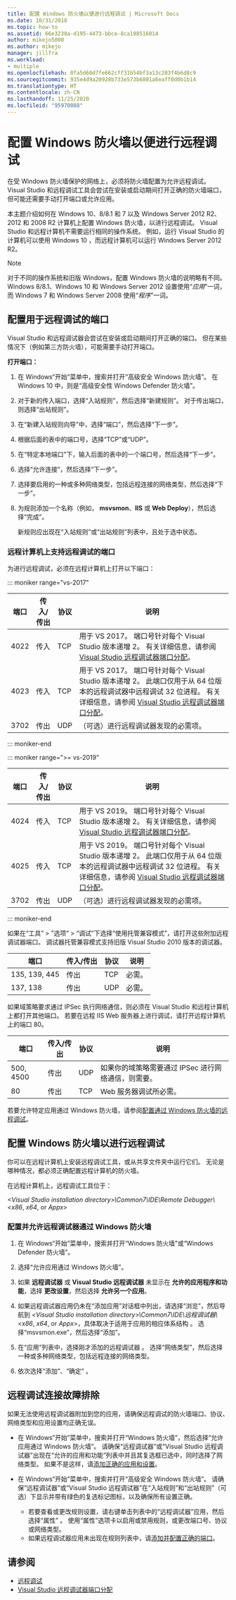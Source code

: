 ```yaml
---
title: 配置 Windows 防火墙以便进行远程调试 | Microsoft Docs
ms.date: 10/31/2018
ms.topic: how-to
ms.assetid: 66e3230a-d195-4473-bbce-8ca198516014
author: mikejo5000
ms.author: mikejo
manager: jillfra
ms.workload:
- multiple
ms.openlocfilehash: 0fa5d60d7fe662cff31b54bf3a13c203f4b6d8c9
ms.sourcegitcommit: 935e4d9a20928b733e573b6801a6eaff0d0b1b14
ms.translationtype: HT
ms.contentlocale: zh-CN
ms.lasthandoff: 11/25/2020
ms.locfileid: "95970088"
---
```

# <a name="configure-windows-firewall-for-remote-debugging"></a>配置 Windows 防火墙以便进行远程调试

在受 Windows 防火墙保护的网络上，必须将防火墙配置为允许远程调试。 Visual Studio 和远程调试工具会尝试在安装或启动期间打开正确的防火墙端口，但可能还需要手动打开端口或允许应用。

本主题介绍如何在 Windows 10、8/8.1 和 7 以及 Windows Server 2012 R2、2012 和 2008 R2 计算机上配置 Windows 防火墙，以进行远程调试。 Visual Studio 和远程计算机不需要运行相同的操作系统。 例如，运行 Visual Studio 的计算机可以使用 Windows 10 ，而远程计算机可以运行 Windows Server 2012 R2。

>[!NOTE]
>对于不同的操作系统和旧版 Windows，配置 Windows 防火墙的说明略有不同。 Windows 8/8.1、Windows 10 和 Windows Server 2012 设置使用“*应用*”一词，而 Windows 7 和 Windows Server 2008 使用“*程序*”一词。

## <a name="configure-ports-for-remote-debugging"></a>配置用于远程调试的端口

Visual Studio 和远程调试器会尝试在安装或启动期间打开正确的端口。 但在某些情况下（例如第三方防火墙），可能需要手动打开端口。

**打开端口：**

1. 在 Windows“开始”菜单中，搜索并打开“高级安全 Windows 防火墙”。 在 Windows 10 中，则是“高级安全性 Windows Defender 防火墙”。

1. 对于新的传入端口，选择“入站规则”，然后选择“新建规则”。  对于传出端口，则选择“出站规则”。

1. 在“新建入站规则向导”中，选择“端口”，然后选择“下一步”。  

1. 根据后面的表中的端口号，选择“TCP”或“UDP”。 

1. 在“特定本地端口”下，输入后面的表中的一个端口号，然后选择“下一步”。 

1. 选择“允许连接”，然后选择“下一步”。 

1. 选择要启用的一种或多种网络类型，包括远程连接的网络类型，然后选择“下一步”。

1. 为规则添加一个名称（例如， **msvsmon**、**IIS** 或 **Web Deploy**），然后选择“完成”。

   新规则应出现在“入站规则”或“出站规则”列表中，且处于选中状态。 

### <a name="ports-on-the-remote-computer-that-enable-remote-debugging"></a>远程计算机上支持远程调试的端口

为进行远程调试，必须在远程计算机上打开以下端口：

::: moniker range="vs-2017"

|**端口**|**传入/传出**|**协议**|**说明**|
|-|-|-|-|
|4022|传入|TCP|用于 VS 2017。 端口号针对每个 Visual Studio 版本递增 2。 有关详细信息，请参阅 [Visual Studio 远程调试器端口分配](../debugger/remote-debugger-port-assignments.md)。|
|4023|传入|TCP|用于 VS 2017。 端口号针对每个 Visual Studio 版本递增 2。 此端口仅用于从 64 位版本的远程调试器中远程调试 32 位进程。 有关详细信息，请参阅 [Visual Studio 远程调试器端口分配](../debugger/remote-debugger-port-assignments.md)。|
|3702|传出|UDP|（可选）进行远程调试器发现的必需项。|

::: moniker-end

::: moniker range=">= vs-2019"

|**端口**|**传入/传出**|**协议**|**说明**|
|-|-|-|-|
|4024|传入|TCP|用于 VS 2019。 端口号针对每个 Visual Studio 版本递增 2。 有关详细信息，请参阅 [Visual Studio 远程调试器端口分配](../debugger/remote-debugger-port-assignments.md)。|
|4025|传入|TCP|用于 VS 2019。 端口号针对每个 Visual Studio 版本递增 2。 此端口仅用于从 64 位版本的远程调试器中远程调试 32 位进程。 有关详细信息，请参阅 [Visual Studio 远程调试器端口分配](../debugger/remote-debugger-port-assignments.md)。|
|3702|传出|UDP|（可选）进行远程调试器发现的必需项。|

::: moniker-end

如果在“工具” > ”选项” > “调试”下选择“使用托管兼容模式”，请打开这些附加远程调试器端口。    调试器托管兼容模式支持旧版 Visual Studio 2010 版本的调试器。

|**端口**|**传入/传出**|**协议**|**说明**|
|-|-|-|-|
|135, 139, 445|传出|TCP|必需。|
|137, 138|传出|UDP|必需。|

如果域策略要求通过 IPSec 执行网络通信，则必须在 Visual Studio 和远程计算机上都打开其他端口。 若要在远程 IIS Web 服务器上进行调试，请打开远程计算机上的端口 80。

|**端口**|**传入/传出**|**协议**|**说明**|
|-|-|-|-|
|500, 4500|传出|UDP|如果你的域策略需要通过 IPSec 进行网络通信，则需要。|
|80|传出|TCP|Web 服务器调试所必需。|

若要允许特定应用通过 Windows 防火墙，请参阅[配置通过 Windows 防火墙的远程调试](#configure-remote-debugging-through-windows-firewall)。

## <a name="configure-remote-debugging-through-windows-firewall"></a>配置 Windows 防火墙以进行远程调试

你可以在远程计算机上安装远程调试工具，或从共享文件夹中运行它们。 无论是哪种情况，都必须正确配置远程计算机的防火墙。

在远程计算机上，远程调试工具位于：

*\<Visual Studio installation directory\>\\Common7\\IDE\\Remote Debugger\\\<x86*, *x64*, or *Appx*\>

### <a name="allow-and-configure-the-remote-debugger-through-windows-firewall"></a>配置并允许远程调试器通过 Windows 防火墙

1. 在 Windows“开始”菜单中，搜索并打开“Windows 防火墙”或“Windows Defender 防火墙”。

1. 选择“允许应用通过 Windows 防火墙”。

1. 如果 **远程调试器** 或 **Visual Studio 远程调试器** 未显示在 **允许的应用程序和功能**，选择 **更改设置**，然后选择 **允许另一个应用**。

1. 如果远程调试器应用仍未在“添加应用”对话框中列出，请选择“浏览”，然后导航到 *\<Visual Studio installation directory\>\\Common7\\IDE\\远程调试器\\\<x86*, *x64*, or *Appx*\>，具体取决于适用于应用的相应体系结构 。 选择“msvsmon.exe”，然后选择“添加”。

1. 在“应用”列表中，选择刚才添加的远程调试器 。 选择“网络类型”，然后选择一种或多种网络类型，包括远程连接的网络类型。

1. 依次选择“添加”、“确定” 。

## <a name="troubleshoot-the-remote-debugging-connection"></a><a name="troubleshooting"></a>远程调试连接故障排除

如果无法使用远程调试器附加到您的应用，请确保远程调试的防火墙端口、协议、网络类型和应用设置均正确无误。

- 在 Windows“开始”菜单中，搜索并打开“Windows 防火墙”，然后选择“允许应用通过 Windows 防火墙”。 请确保“远程调试器”或“Visual Studio 远程调试器”出现在“允许的应用和功能”列表中并且其复选框已选中，同时选择了网络类型。   如果不是这样，请[添加正确的应用和设置](#configure-remote-debugging-through-windows-firewall)。

- 在 Windows“开始”菜单中，搜索并打开“高级安全 Windows 防火墙”。 请确保“远程调试器”或“Visual Studio 远程调试器”在“入站规则”和“出站规则”（可选）下显示并带有绿色的复选标记图标，以及确保所有设置正确。   

  - 若要查看或更改规则设置，请右键单击列表中的“远程调试器”应用，然后选择“属性” 。 使用“属性”选项卡以启用或禁用规则，或更改端口号、协议或网络类型。
  - 如果远程调试器应用未出现在规则列表中，请[添加并配置正确的端口](#configure-ports-for-remote-debugging)。

## <a name="see-also"></a>请参阅

- [远程调试](../debugger/remote-debugging.md)
- [Visual Studio 远程调试器端口分配](../debugger/remote-debugger-port-assignments.md)
